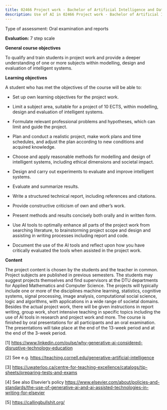 ```yaml
---
title: 02466 Project work - Bachelor of Artificial Intelligence and Data
description: Use of AI in 02466 Project work - Bachelor of Artificial Intelligence and Data
---
```



Type of assessment: Oral examination and reports

**Evaluation:** 7 step scale

**General course objectives**

To qualify and train students in project work and provide a deeper
understanding of one or more subjects within modelling, design and
evaluation of intelligent systems.

**Learning objectives**

A student who has met the objectives of the course will be able to:

-   Set up own learning objectives for the project work.

-   Limit a subject area, suitable for a project of 10 ECTS, within
    modelling, design and evaluation of intelligent systems.

-   Formulate relevant professional problems and hypotheses, which can
    limit and guide the project.

-   Plan and conduct a realistic project, make work plans and time
    schedules, and adjust the plan according to new conditions and
    acquired knowledge.

-   Choose and apply reasonable methods for modelling and design of
    intelligent systems, including ethical dimensions and societal
    impact.

-   Design and carry out experiments to evaluate and improve intelligent
    systems.

-   Evaluate and summarize results.

-   Write a structured technical report, including references and
    citations.

-   Provide constructive criticism of own and other’s work.

-   Present methods and results concisely both orally and in written
    form.

-   Use AI tools to optimally enhance all parts of the project work from
    searching literature, to brainstorming project scope and design and
    assisting in writing processes including report and code.

-   Document the use of the AI tools and reflect upon how you have
    critically evaluated the tools when assisted in the project work.

**Content**

The project content is chosen by the students and the teacher in common.
Project subjects are published in previous semesters. The students may
suggest projects themselves and find supervisors at the DTU departments
for Applied Mathematics and Computer Science. The projects will
typically include one or more of the disciplines machine learning,
statistics, cognitive systems, signal processing, image analysis,
computational social science, logic and algorithms, with applications in
a wide range of societal domains. Besides the actual project work, there
will be given instructions in report writing, group work, short
intensive teaching in specific topics including the use of AI tools in
research and project work and more. The course is finished by oral
presentations for all participants and an oral examination. The
presentations will take place at the end of the 13-week period and at
the end of the 3-week period.

[1] https://www.linkedin.com/pulse/why-generative-ai-considered-disruptive-technology-education

[2] See e.g.
https://teaching.cornell.edu/generative-artificial-intelligence

[3] https://uwaterloo.ca/centre-for-teaching-excellence/catalogs/tip-sheets/preparing-tests-and-exams

[4] See also Elsevier’s policy
https://www.elsevier.com/about/policies-and-standards/the-use-of-generative-ai-and-ai-assisted-technologies-in-writing-for-elsevier

[5] https://callingbullshit.org/
